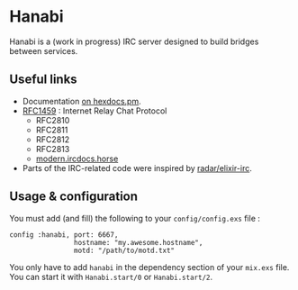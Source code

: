 # Hanabi

Hanabi is a (work in progress) IRC server designed to build bridges between
services.

## Useful links

  * Documentation [on hexdocs.pm](https://hexdocs.pm/hanabi/readme.html).
  * [RFC1459](https://tools.ietf.org/html/rfc1459) : Internet Relay Chat
  Protocol
    * RFC2810
    * RFC2811
    * RFC2812
    * RFC2813
    * [modern.ircdocs.horse](https://modern.ircdocs.horse/)
  * Parts of the IRC-related code were inspired by
[radar/elixir-irc](https://github.com/radar/elixir-irc).

## Usage & configuration

You must add (and fill) the following to your `config/config.exs` file :

```
config :hanabi, port: 6667,
                hostname: "my.awesome.hostname",
                motd: "/path/to/motd.txt"
```

You only have to add `hanabi` in the dependency section of your `mix.exs` file.
You can start it with `Hanabi.start/0` or `Hanabi.start/2`.
